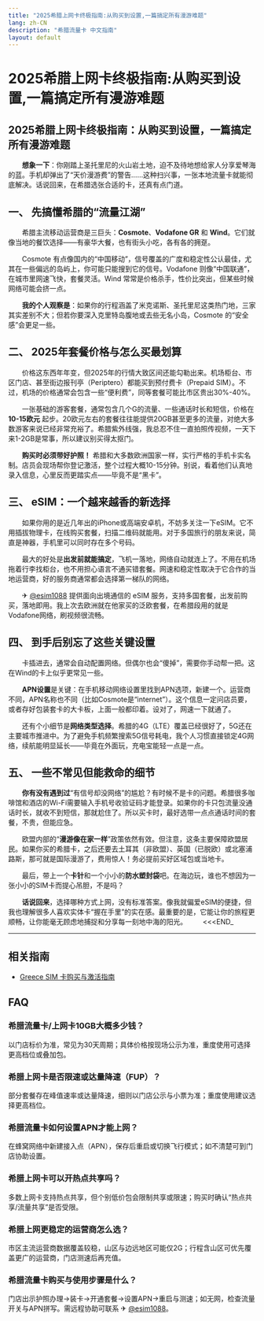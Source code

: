 ```yaml
---
title: "2025希腊上网卡终极指南:从购买到设置,一篇搞定所有漫游难题"
lang: zh-CN
description: "希腊流量卡 中文指南"
layout: default
---
```

# 2025希腊上网卡终极指南:从购买到设置,一篇搞定所有漫游难题

## 2025希腊上网卡终极指南：从购买到设置，一篇搞定所有漫游难题

　　**想象一下**：你刚踏上圣托里尼的火山岩土地，迫不及待地想给家人分享爱琴海的蓝。手机却弹出了“天价漫游费”的警告……这种扫兴事，一张本地流量卡就能彻底解决。话说回来，在希腊选张合适的卡，还真有点门道。

## 一、 先搞懂希腊的“流量江湖”

　　希腊主流移动运营商是三巨头：**Cosmote**、**Vodafone GR** 和 **Wind**。它们就像当地的餐饮选择——有豪华大餐，也有街头小吃，各有各的拥趸。

　　Cosmote 有点像国内的“中国移动”，信号覆盖的广度和稳定性公认最佳，尤其在一些偏远的岛屿上，你可能只能搜到它的信号。Vodafone 则像“中国联通”，在城市里网速飞快，套餐灵活。Wind 常常是价格杀手，性价比突出，但某些时候网络可能会挤一点。

　　**我的个人观察是**：如果你的行程涵盖了米克诺斯、圣托里尼这类热门地，三家其实差别不大；但若你要深入克里特岛腹地或去些无名小岛，Cosmote 的“安全感”会更足一些。

## 二、 2025年套餐价格与怎么买最划算

　　价格这东西年年变，但2025年的行情大致区间还能勾勒出来。机场柜台、市区门店、甚至街边报刊亭（Periptero）都能买到预付费卡（Prepaid SIM）。不过，机场的价格通常会包含一些“便利费”，同等套餐可能比市区贵出30%-40%。

　　一张基础的游客套餐，通常包含几个G的流量、一些通话时长和短信，价格在 **10-15欧元** 起步。20欧元左右的套餐往往能提供20GB甚至更多的流量，对绝大多数游客来说已经非常充裕了。希腊紫外线强，我总忍不住一直拍照传视频，一天下来1-2GB是常事，所以建议别买得太抠门。

　　**购买时必须带好护照！** 希腊和大多数欧洲国家一样，实行严格的手机卡实名制。店员会现场帮你登记激活，整个过程大概10-15分钟。别说，看着他们认真地录入信息，心里反而更踏实点——毕竟不是“黑卡”。

## 三、 eSIM：一个越来越香的新选择

　　如果你用的是近几年出的iPhone或高端安卓机，不妨多关注一下eSIM。它不用插拔物理卡，在线购买套餐，扫描二维码就能用。对于多国旅行的朋友来说，简直是神器，手机里可以同时存在多个号码。

　　最大的好处是**出发前就能搞定**，飞机一落地，网络自动就连上了。不用在机场拖着行李找柜台，也不用担心语言不通买错套餐。网速和稳定性取决于它合作的当地运营商，好的服务商通常都会选择第一梯队的网络。

　　✈ [@esim1088](https://t.me/s/esim1088) 提供面向出境通信的 eSIM 服务，支持多国套餐，出发前购买，落地即用。我上次去欧洲就在他家买的泛欧套餐，在希腊段用的就是Vodafone网络，刷视频很流畅。

## 四、 到手后别忘了这些关键设置

　　卡插进去，通常会自动配置网络。但偶尔也会“傻掉”，需要你手动帮一把。这在Wind的卡上似乎更常见一些。

　　**APN设置**是关键：在手机移动网络设置里找到APN选项，新建一个。运营商不同，APN名称也不同（比如Cosmote是“internet”）。这个信息一定问店员要，或者存好包装套卡的大卡板，上面一般都印着。设对了，网速一下就通了。

　　还有个小细节是**网络类型选择**。希腊的4G（LTE）覆盖已经很好了，5G还在主要城市推进中。为了避免手机频繁搜索5G信号耗电，我个人习惯直接锁定4G网络，续航能明显延长——毕竟在外面玩，充电宝能轻一点是一点。

## 五、 一些不常见但能救命的细节

　　**你有没有遇到过**“有信号却没网络”的尴尬？有时候不是卡的问题。希腊很多咖啡馆和酒店的Wi-Fi需要输入手机号收验证码才能登录。如果你的卡只包流量没通话时长，就收不到短信，那就尬住了。所以买卡时，最好选带一点点通话时间的套餐，不贵，但能应急。

　　欧盟内部的“**漫游像在家一样**”政策依然有效。但注意，这条主要保障欧盟居民。如果你买的希腊卡，之后还要去土耳其（非欧盟）、英国（已脱欧）或北塞浦路斯，那可就是国际漫游了，费用惊人！务必提前买好区域包或当地卡。

　　最后，带上一个**卡针**和一个小小的**防水塑封袋**吧。在海边玩，谁也不想因为一张小小的SIM卡而提心吊胆，不是吗？

　　**话说回来**，选择哪种方式上网，没有标准答案。像我就偏爱eSIM的便捷，但我也理解很多人喜欢实体卡“握在手里”的实在感。最重要的是，它能让你的旅程更顺畅，让你能毫无顾虑地捕捉和分享每一刻地中海的阳光。
　　<<<END_

<!-- crosslink -->
---

## 相关指南

- [Greece SIM 卡购买与激活指南](https://faciylike.github.io/greece-sim-guides)

<!-- BEGIN_GREECE_FAQ -->
## FAQ

### 希腊流量卡/上网卡10GB大概多少钱？
以门店标价为准，常见为30天周期；具体价格按现场公示为准，重度使用可选择更高档位或叠加包。

### 希腊上网卡是否限速或达量降速（FUP）？
部分套餐存在峰值速率或达量降速，细则以门店公示与小票为准；重度使用建议选择更高档位。

### 希腊流量卡如何设置APN才能上网？
在蜂窝网络中新建接入点（APN），保存后重启或切换飞行模式；如不清楚可到门店协助设置。

### 希腊上网卡可以开热点共享吗？
多数上网卡支持热点共享，但个别低价包会限制共享或限速；购买时确认“热点共享/流量共享”是否受限。

### 希腊上网更稳定的运营商怎么选？
市区主流运营商数据覆盖较稳，山区与边远地区可能仅2G；行程含山区可优先覆盖更广的运营商，门店测速后再充值。

### 希腊流量卡购买与使用步骤是什么？
门店出示护照办理→装卡→开通套餐→设置APN→重启与测速；如无网，检查流量开关与APN拼写。需远程协助可联系 ✈ [@esim1088](https://t.me/s/esim1088)。

<script type="application/ld+json">
{"@context": "https://schema.org", "@type": "FAQPage", "mainEntity": [{"@type": "Question", "name": "希腊流量卡/上网卡10GB大概多少钱？", "acceptedAnswer": {"@type": "Answer", "text": "以门店标价为准，常见为30天周期；具体价格按现场公示为准，重度使用可选择更高档位或叠加包。"}}, {"@type": "Question", "name": "希腊上网卡是否限速或达量降速（FUP）？", "acceptedAnswer": {"@type": "Answer", "text": "部分套餐存在峰值速率或达量降速，细则以门店公示与小票为准；重度使用建议选择更高档位。"}}, {"@type": "Question", "name": "希腊流量卡如何设置APN才能上网？", "acceptedAnswer": {"@type": "Answer", "text": "在蜂窝网络中新建接入点（APN），保存后重启或切换飞行模式；如不清楚可到门店协助设置。"}}, {"@type": "Question", "name": "希腊上网卡可以开热点共享吗？", "acceptedAnswer": {"@type": "Answer", "text": "多数上网卡支持热点共享，但个别低价包会限制共享或限速；购买时确认“热点共享/流量共享”是否受限。"}}, {"@type": "Question", "name": "希腊上网更稳定的运营商怎么选？", "acceptedAnswer": {"@type": "Answer", "text": "市区主流运营商数据覆盖较稳，山区与边远地区可能仅2G；行程含山区可优先覆盖更广的运营商，门店测速后再充值。"}}, {"@type": "Question", "name": "希腊流量卡购买与使用步骤是什么？", "acceptedAnswer": {"@type": "Answer", "text": "门店出示护照办理→装卡→开通套餐→设置APN→重启与测速；如无网，检查流量开关与APN拼写。需远程协助可联系 ✈ @esim1088。"}}]}
</script>
<!-- END_GREECE_FAQ -->
